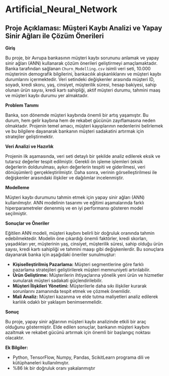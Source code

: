 # Artificial_Neural_Network

## Proje Açıklaması: Müşteri Kaybı Analizi ve Yapay Sinir Ağları ile Çözüm Önerileri

**Giriş**

Bu proje, bir Avrupa bankasının müşteri kaybı sorununu anlamak ve yapay sinir ağları (ANN) kullanarak çözüm önerileri geliştirmeyi amaçlamaktadır. Banka tarafından sağlanan `Churn_Modelling.csv` isimli veri seti, 10.000 müşterinin demografik bilgilerini, bankacılık alışkanlıklarını ve müşteri kaybı durumlarını içermektedir. Veri setindeki değişkenler arasında müşteri ID, soyadı, kredi skoru, yaş, cinsiyet, müşterilik süresi, hesap bakiyesi, sahip olunan ürün sayısı, kredi kartı sahipliği, aktif müşteri durumu, tahmini maaş ve müşteri kaybı durumu yer almaktadır.

**Problem Tanımı**

Banka, son dönemde müşteri kaybında önemli bir artış yaşamıştır. Bu durum, hem gelir kaybına hem de rekabet gücünün zayıflamasına neden olmaktadır. Projenin temel amacı, müşteri kayıplarının nedenlerini belirlemek ve bu bilgilere dayanarak bankanın müşteri sadakatini artırmak için stratejiler geliştirmektir.

**Veri Analizi ve Hazırlık**

Projenin ilk aşamasında, veri seti detaylı bir şekilde analiz edilerek eksik ve tutarsız değerler tespit edilmiştir. Gerekli ön işleme işlemleri (eksik değerlerin doldurulması, aykırı değerlerin tespiti ve giderilmesi, veri dönüşümleri) gerçekleştirilmiştir. Daha sonra, verinin görselleştirilmesi ile değişkenler arasındaki ilişkiler ve dağılımlar incelenmiştir.

**Modelleme**

Müşteri kaybı durumunu tahmin etmek için yapay sinir ağları (ANN) kullanılmıştır. ANN modelinin tasarımı ve eğitimi aşamalarında farklı hiperparametreler denenmiş ve en iyi performansı gösteren model seçilmiştir.

**Sonuçlar ve Öneriler**

Eğitilen ANN modeli, müşteri kaybını belirli bir doğruluk oranında tahmin edebilmektedir. Modelin öne çıkardığı önemli faktörler, kredi skorları, yaşadıkları yer, müşterinin yaş, cinsiyet, müşterilik süresi, sahip olduğu ürün sayısı, kredi kartı sahipliği ve tahmini maaşı gibi değişkenlerdir. Bu sonuçlara dayanarak banka için aşağıdaki öneriler sunulmuştur:

* **Kişiselleştirilmiş Pazarlama:** Müşteri segmentlerine göre farklı pazarlama stratejileri geliştirilerek müşteri memnuniyeti artırılabilir.
* **Ürün Geliştirme:** Müşterilerin ihtiyaçlarına yönelik yeni ürün ve hizmetler sunularak müşteri sadakati güçlendirilebilir.
* **Müşteri İlişkileri Yönetimi:** Müşterilerle daha sıkı ilişkiler kurarak sorunlarını zamanında tespit etmek ve çözmek önemlidir.
* **Mali Analiz:** Müşteri kazanma ve elde tutma maliyetleri analiz edilerek karlılık odaklı bir yaklaşım benimsenmelidir.


**Sonuç**

Bu proje, yapay sinir ağlarının müşteri kaybı analizinde etkili bir araç olduğunu göstermiştir. Elde edilen sonuçlar, bankanın müşteri kaybını azaltmak ve rekabet gücünü artırmak için önemli bir başlangıç noktası olacaktır.

**Ek Bilgiler:**

* Python, TensorFlow, Numpy, Pandas, ScikitLearn programa dili ve kütüphaneleri kullanılmıştır.
* %86 lık bir doğruluk oranı yakalanmıştır
